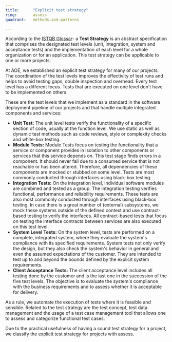 ```yaml
---
title:      "Explicit test strategy"
ring:       assess
quadrant:   methods-and-patterns

---
```

According to the [ISTQB Glossar](https://glossary.istqb.org/)- a **Test Strategy** is an abstract specification that comprises the designated test levels (unit, integration, system and acceptance tests) and the implementation of each level for a whole organization or for an application. This test strategy can be applicable to one or more projects.

At AOE, we established an explicit test strategy for many of our projects. The coordination of the test levels improves the effectivity of test runs and helps to avoid testing gaps, double inspection and overhead. Every test level has a different focus. Tests that are executed on one level don't have to be implemented on others.

These are the test levels that we implement as a standard in the software deployment pipeline of our projects and that handle multiple integrated components and services:

-   **Unit Test:** The unit level tests verify the functionality of a specific section of code, usually at the function level. We use static as well as dynamic test methods such as code reviews, style or complexity checks and white-box testing. 
-   **Module Tests:** Module Tests focus on testing the functionality that a service or component provides in isolation to other components or services that this service depends on. This test stage finds errors in a component. It should never fail due to a consumed service that is not reachable or has been altered. Therefore, all dependencies of these components are mocked or stubbed on some level. Tests are most commonly conducted through interfaces using black-box testing.
-   **Integration Tests:** On the integration level, individual software modules are combined and tested as a group. The integration testing verifies functional, performance and reliability requirements. These tests are also most commonly conducted through interfaces using black-box testing. In case there is a great number of (external) subsystems, we mock these systems outside of the defined context and use contract-based testing to verify the interfaces. All contract-based tests that focus on testing the interface contracts between services are also executed on this test level.
-   **System Level Tests:** On the system level, tests are performed on a complete, integrated system, where they evaluate the system's compliance with its specified requirements. System tests not only verify the design, but they also check the system's behavior in general and even the assumed expectations of the customer. They are intended to test up to and beyond the bounds defined by the explicit system requirements.
-   **Client Acceptance Tests:** The client acceptance level includes all testing done by the customer and is the last one in the succession of the five test levels. The objective is to evaluate the system's compliance with the business requirements and to assess whether it is acceptable for delivery.

As a rule, we automate the execution of tests where it is feasible and sensible. Related to the test strategy are the test concept, test data management and the usage of a test case management tool that allows one to assess and categorize functional test cases.

Due to the practical usefulness of having a sound test strategy for a project, we classify the explicit test strategy for projects with assess.
